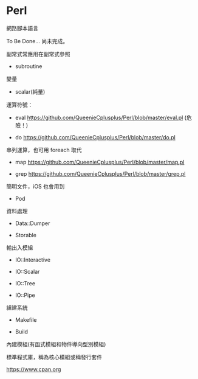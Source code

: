 # Perl
網路腳本語言

To Be Done... 尚未完成。

副常式常應用在副常式參照 

* subroutine

變量

* scalar(純量)

運算符號：

* eval https://github.com/QueenieCplusplus/Perl/blob/master/eval.pl (危險！)

* do https://github.com/QueenieCplusplus/Perl/blob/master/do.pl

串列運算，也可用 foreach 取代

* map https://github.com/QueenieCplusplus/Perl/blob/master/map.pl

* grep https://github.com/QueenieCplusplus/Perl/blob/master/grep.pl

簡明文件，iOS 也會用到

* Pod

資料處理

* Data::Dumper

* Storable

輸出入模組

* IO::Interactive

* IO::Scalar

* IO::Tree

* IO::Pipe

組建系統

* Makefile

* Build

內建模組(有函式模組和物件導向型別模組)

標準程式庫，稱為核心模組或稱發行套件

https://www.cpan.org


